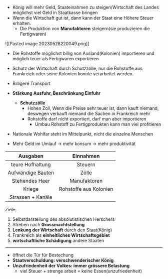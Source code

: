 - König will mehr Geld, Staateinahmen zu steigen/Wirtschaft des Landes möglichst viel Geld in Staatkasse bringen
- Wenn die Wirtschaft gut ist, dann kann der Staat eine Höhere Steuer erhalten.
	- Die Produktion von **Manufaktoren** steigern(sie produzieren die Fertigwaren)

![[Pasted image 20230528220049.png]]
- Die Rohstoffe möglichst billig von Ausland(Kolonien) importieren und möglich teuer als Fertigwaren exportieren

- Schutz der Wirtschaft durch Schutzzölle, nur die Rohstoffe aus Frankreich oder seine Kolonien konnte verarbeitet werden.
- Billigere Transport
- **Stärkung Ausfuhr, Beschränkung Einfuhr**
	- **Schutzzölle**
		- Hohen Zoll, Wenn die Preise sehr teuer ist, dann kauft niemand, deswegen verkauft niemand die Sachen in Frankreich mehr
		- Rohstoffe darf nicht exportiert, darf man aber importieren
			- Umbau Rohstoff zu Fertigprodukten kann  man viel profitieren
- Nationale Wohlfar steht im Mittelpunkt, nicht die einzelne Menschen
- Mehr Geld im Umlauf -> mehr konsum -> mehr produktivität



|      Ausgaben     | Einnahmen              |
|:-----------------:|:------------------------:|
| teure Hofhaltung  | Steuern                |
| Aufwändige Bauten | Zölle                  |
| Stehendes Heer    | Manufaktoren           |
| Kriege            |   Rohstoffe aus Kolonien   |
| Strassen + Kanäle   |  |

Ziele: 
1. Selbstdarstellung des absolutistischen Herschers
2. Streben nach **Grossmachtstellung**
3. **Lenkung der Wirtschaft** durch den Staat(König)
4. Frankreich als **einheitliches Wirtschaftsgebiet**
5. **wirtschaftliche Schädigung** andere Staaten

---

- öffnet die Tür für Bestechung 
- **Staatverschuldung: verschwenderischer König**
- **Unzufriedenheit der Volkes: immer grössere Belastung**
	- viel Steuer + strenge arbeit = keine Essen(unzufriedenheit)
